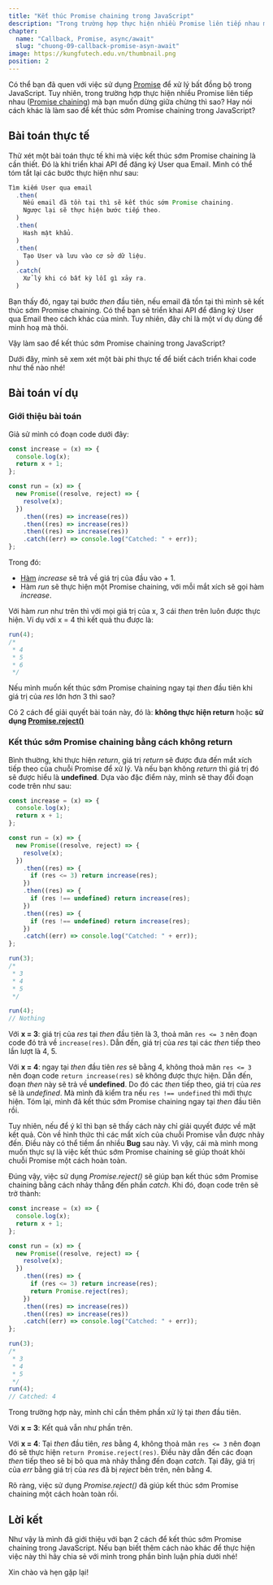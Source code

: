 ```yaml
---
title: "Kết thúc Promise chaining trong JavaScript"
description: "Trong trường hợp thực hiện nhiều Promise liên tiếp nhau mà bạn muốn dừng giữa chừng thì sao? Hay nói cách khác là làm sao để kết thúc sớm Promise chaining trong JavaScript?"
chapter:
  name: "Callback, Promise, async/await"
  slug: "chuong-09-callback-promise-asyn-await"
image: https://kungfutech.edu.vn/thumbnail.png
position: 2
---
```


Có thể bạn đã quen với việc sử dụng [Promise](https://developer.mozilla.org/vi/docs/Web/JavaScript/Reference/Global_Objects/Promise) để xử lý bất đồng bộ trong JavaScript. Tuy nhiên, trong trường hợp thực hiện nhiều Promise liên tiếp nhau ([Promise chaining](https://javascript.info/promise-chaining)) mà bạn muốn dừng giữa chừng thì sao? Hay nói cách khác là làm sao để kết thúc sớm Promise chaining trong JavaScript?

## Bài toán thực tế

Thử xét một bài toán thực tế khi mà việc kết thúc sớm Promise chaining là cần thiết. Đó là khi triển khai API để đăng ký User qua Email. Mình có thể tóm tắt lại các bước thực hiện như sau:

```js
Tìm kiếm User qua email
  .then(
    Nếu email đã tồn tại thì sẽ kết thúc sớm Promise chaining.
    Ngược lại sẽ thực hiện bước tiếp theo.
  )
  .then(
    Hash mật khẩu.
  )
  .then(
    Tạo User và lưu vào cơ sở dữ liệu.
  )
  .catch(
    Xử lý khi có bất kỳ lỗi gì xảy ra.
  )
```

Bạn thấy đó, ngay tại bước _then_ đầu tiên, nếu email đã tồn tại thì mình sẽ kết thúc sớm Promise chaining. Có thể bạn sẽ triển khai API để đăng ký User qua Email theo cách khác của mình. Tuy nhiên, đây chỉ là một ví dụ dùng để minh hoạ mà thôi.

Vậy làm sao để kết thúc sớm Promise chaining trong JavaScript?

Dưới đây, mình sẽ xem xét một bài phi thực tế để biết cách triển khai code như thế nào nhé!

## Bài toán ví dụ

### Giới thiệu bài toán

Giả sử mình có đoạn code dưới đây:

```js
const increase = (x) => {
  console.log(x);
  return x + 1;
};

const run = (x) => {
  new Promise((resolve, reject) => {
    resolve(x);
  })
    .then((res) => increase(res))
    .then((res) => increase(res))
    .then((res) => increase(res))
    .catch((err) => console.log("Catched: " + err));
};
```

Trong đó:

- [Hàm](/bai-viet/javascript/ham-trong-javascript) _increase_ sẽ trả về giá trị của đầu vào + 1.
- Hàm _run_ sẽ thực hiện một Promise chaining, với mỗi mắt xích sẽ gọi hàm _increase_.

Với hàm _run_ như trên thì với mọi giá trị của x, 3 cái _then_ trên luôn được thực hiện. Ví dụ với x = 4 thì kết quả thu được là:

```js
run(4);
/*
 * 4
 * 5
 * 6
 */
```

Nếu mình muốn kết thúc sớm Promise chaining ngay tại _then_ đầu tiên khi giá trị của _res_ lớn hơn 3 thì sao?

Có 2 cách để giải quyết bài toán này, đó là: **không thực hiện return** hoặc **sử dụng [Promise.reject()](https://developer.mozilla.org/en-US/docs/Web/JavaScript/Reference/Global_Objects/Promise/reject)**

### Kết thúc sớm Promise chaining bằng cách không return

Bình thường, khi thực hiện _return_, giá trị _return_ sẽ được đưa đến mắt xích tiếp theo của chuỗi Promise để xử lý. Và nếu bạn không _return_ thì giá trị đó sẽ được hiểu là **undefined**. Dựa vào đặc điểm này, mình sẽ thay đổi đoạn code trên như sau:

```js
const increase = (x) => {
  console.log(x);
  return x + 1;
};

const run = (x) => {
  new Promise((resolve, reject) => {
    resolve(x);
  })
    .then((res) => {
      if (res <= 3) return increase(res);
    })
    .then((res) => {
      if (res !== undefined) return increase(res);
    })
    .then((res) => {
      if (res !== undefined) return increase(res);
    })
    .catch((err) => console.log("Catched: " + err));
};

run(3);
/*
 * 3
 * 4
 * 5
 */

run(4);
// Nothing
```

Với **x = 3**: giá trị của _res_ tại _then_ đầu tiên là 3, thoả mãn `res <= 3` nên đoạn code đó trả về `increase(res)`. Dẫn đến, giá trị của _res_ tại các _then_ tiếp theo lần lượt là 4, 5.

Với **x = 4**: ngay tại _then_ đầu tiên _res_ sẽ bằng 4, không thoả mãn `res <= 3` nên đoạn code `return increase(res)` sẽ không được thực hiện. Dẫn đến, đoạn _then_ này sẽ trả về **undefined**. Do đó các _then_ tiếp theo, giá trị của _res_ sẽ là _undefined_. Mà mình đã kiểm tra nếu `res !== undefined` thì mới thực hiện. Tóm lại, mình đã kết thúc sớm Promise chaining ngay tại _then_ đầu tiên rồi.

Tuy nhiên, nếu để ý kĩ thì bạn sẽ thấy cách này chỉ giải quyết được về mặt kết quả. Còn về hình thức thì các mắt xích của chuỗi Promise vẫn được nhảy đến. Điều này có thể tiềm ẩn nhiều **Bug** sau này. Vì vậy, cái mà mình mong muốn thực sự là việc kết thúc sớm Promise chaining sẽ giúp thoát khỏi chuỗi Promise một cách hoàn toàn.

Đúng vậy, việc sử dụng _Promise.reject()_ sẽ giúp bạn kết thúc sớm Promise chaining bằng cách nhảy thẳng đến phần _catch_. Khi đó, đoạn code trên sẽ trở thành:

```js
const increase = (x) => {
  console.log(x);
  return x + 1;
};

const run = (x) => {
  new Promise((resolve, reject) => {
    resolve(x);
  })
    .then((res) => {
      if (res <= 3) return increase(res);
      return Promise.reject(res);
    })
    .then((res) => increase(res))
    .then((res) => increase(res))
    .catch((err) => console.log("Catched: " + err));
};

run(3);
/*
 * 3
 * 4
 * 5
 */
run(4);
// Catched: 4
```

Trong trường hợp này, mình chỉ cần thêm phần xử lý tại _then_ đầu tiên.

Với **x = 3**: Kết quả vẫn như phần trên.

Với **x = 4**: Tại _then_ đầu tiên, _res_ bằng 4, không thoả mãn `res <= 3` nên đoạn đó sẽ thực hiện `return Promise.reject(res)`. Điều này dẫn đến các đoạn _then_ tiếp theo sẽ bị bỏ qua mà nhảy thẳng đến đoạn _catch_. Tại đây, giá trị của _err_ bằng giá trị của _res_ đã bị _reject_ bên trên, nên bằng 4.

Rõ ràng, việc sử dụng _Promise.reject()_ đã giúp kết thúc sớm Promise chaining một cách hoàn toàn rồi.

## Lời kết

Như vậy là mình đã giới thiệu với bạn 2 cách để kết thúc sớm Promise chaining trong JavaScript. Nếu bạn biết thêm cách nào khác để thực hiện việc này thì hãy chia sẻ với mình trong phần bình luận phía dưới nhé!

Xin chào và hẹn gặp lại!
